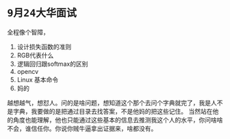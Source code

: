 # `9月24大华面试`

全程像个智障，

1. 设计损失函数的准则
2. RGB代表什么
3. 逻辑回归跟softmax的区别
4. opencv
5. Linux 基本命令
6. 妈的

越想越气，想怼人。问的是啥问题，想知道这个那个去问个字典就完了，我是人不是字典，我要做的是把通过目录去找答案，不是他妈的把这些记住。
当然站在他的角度也能理解，他也只能通过这些基本的信息去推测我这个人的水平，你问啥啥不会，谁信任你。你说你贼牛逼拿出证据来，啥都没有。
